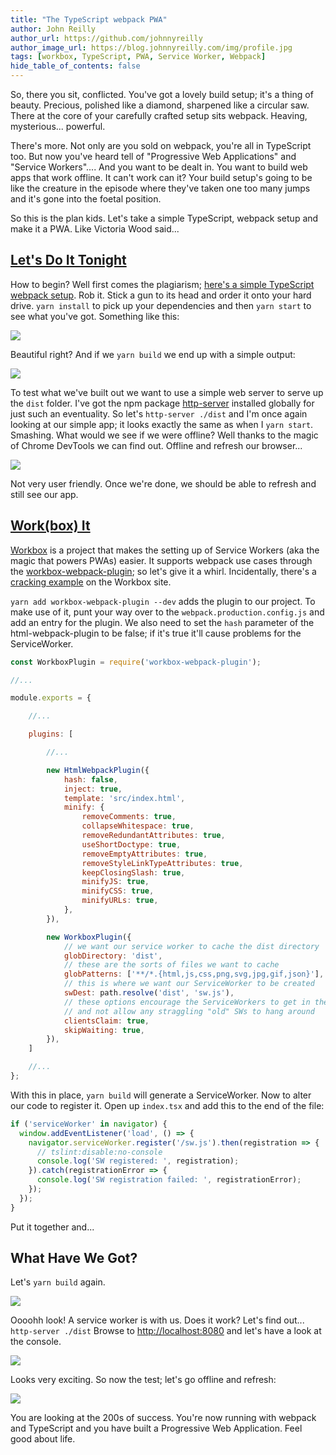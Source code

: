 ```yaml
---
title: "The TypeScript webpack PWA"
author: John Reilly
author_url: https://github.com/johnnyreilly
author_image_url: https://blog.johnnyreilly.com/img/profile.jpg
tags: [workbox, TypeScript, PWA, Service Worker, Webpack]
hide_table_of_contents: false
---
```

So, there you sit, conflicted. You've got a lovely build setup; it's a thing of beauty. Precious, polished like a diamond, sharpened like a circular saw. There at the core of your carefully crafted setup sits webpack. Heaving, mysterious... powerful.

 There's more. Not only are you sold on webpack, you're all in TypeScript too. But now you've heard tell of "Progressive Web Applications" and "Service Workers".... And you want to be dealt in. You want to build web apps that work offline. It can't work can it? Your build setup's going to be like the creature in the episode where they've taken one too many jumps and it's gone into the foetal position.

So this is the plan kids. Let's take a simple TypeScript, webpack setup and make it a PWA. Like Victoria Wood said...

## [Let's Do It Tonight](https://youtu.be/lNU5KVa_Tu8)

How to begin? Well first comes the plagiarism; [here's a simple TypeScript webpack setup](https://github.com/TypeStrong/ts-loader/tree/master/examples/core-js). Rob it. Stick a gun to its head and order it onto your hard drive. `yarn install` to pick up your dependencies and then `yarn start` to see what you've got. Something like this:

![](../static/blog/2017-11-19-the-typescript-webpack-pwa/Screenshot%2B2017-11-19%2B18.29.15.png)

Beautiful right? And if we `yarn build` we end up with a simple output:

![](../static/blog/2017-11-19-the-typescript-webpack-pwa/Screenshot%2B2017-11-19%2B18.34.12.png)

To test what we've built out we want to use a simple web server to serve up the `dist` folder. I've got the npm package [http-server](https://www.npmjs.com/package/http-server) installed globally for just such an eventuality. So let's `http-server ./dist` and I'm once again looking at our simple app; it looks exactly the same as when I `yarn start`. Smashing. What would we see if we were offline? Well thanks to the magic of Chrome DevTools we can find out. Offline and refresh our browser...

![](../static/blog/2017-11-19-the-typescript-webpack-pwa/Screenshot%2B2017-11-19%2B20.05.19.png)

Not very user friendly. Once we're done, we should be able to refresh and still see our app.

## [Work(box) It](https://youtu.be/UODX_pYpVxk)

[Workbox](https://developers.google.com/web/tools/workbox/) is a project that makes the setting up of Service Workers (aka the magic that powers PWAs) easier. It supports webpack use cases through the [workbox-webpack-plugin](https://www.npmjs.com/package/workbox-webpack-plugin); so let's give it a whirl. Incidentally, there's a [cracking example](https://developers.google.com/web/tools/workbox/get-started/webpack) on the Workbox site.

`yarn add workbox-webpack-plugin --dev` adds the plugin to our project. To make use of it, punt your way over to the `webpack.production.config.js` and add an entry for the plugin. We also need to set the `hash` parameter of the html-webpack-plugin to be false; if it's true it'll cause problems for the ServiceWorker.

```js
const WorkboxPlugin = require('workbox-webpack-plugin');

//...

module.exports = {

    //...

    plugins: [

        //...

        new HtmlWebpackPlugin({
            hash: false,
            inject: true,
            template: 'src/index.html',
            minify: {
                removeComments: true,
                collapseWhitespace: true,
                removeRedundantAttributes: true,
                useShortDoctype: true,
                removeEmptyAttributes: true,
                removeStyleLinkTypeAttributes: true,
                keepClosingSlash: true,
                minifyJS: true,
                minifyCSS: true,
                minifyURLs: true,
            },
        }),

        new WorkboxPlugin({
            // we want our service worker to cache the dist directory
            globDirectory: 'dist',
            // these are the sorts of files we want to cache
            globPatterns: ['**/*.{html,js,css,png,svg,jpg,gif,json}'],
            // this is where we want our ServiceWorker to be created
            swDest: path.resolve('dist', 'sw.js'),
            // these options encourage the ServiceWorkers to get in there fast 
            // and not allow any straggling "old" SWs to hang around
            clientsClaim: true,
            skipWaiting: true,
        }),
    ]

    //...
};
```

With this in place, `yarn build` will generate a ServiceWorker. Now to alter our code to register it. Open up `index.tsx` and add this to the end of the file:

```js
if ('serviceWorker' in navigator) {
  window.addEventListener('load', () => {
    navigator.serviceWorker.register('/sw.js').then(registration => {
      // tslint:disable:no-console
      console.log('SW registered: ', registration);
    }).catch(registrationError => {
      console.log('SW registration failed: ', registrationError);
    });
  });
}
```

Put it together and...

## What Have We Got?

Let's `yarn build` again.

![](../static/blog/2017-11-19-the-typescript-webpack-pwa/Screenshot%2B2017-11-19%2B21.55.18.png)

Oooohh look! A service worker is with us. Does it work? Let's find out... `http-server ./dist` Browse to [http://localhost:8080](http://localhost:8080) and let's have a look at the console.

![](../static/blog/2017-11-19-the-typescript-webpack-pwa/Screenshot%2B2017-11-19%2B21.34.54.png)

Looks very exciting. So now the test; let's go offline and refresh:

![](../static/blog/2017-11-19-the-typescript-webpack-pwa/Screenshot%2B2017-11-19%2B22.01.37.png)

You are looking at the 200s of success. You're now running with webpack and TypeScript and you have built a Progressive Web Application. Feel good about life.


